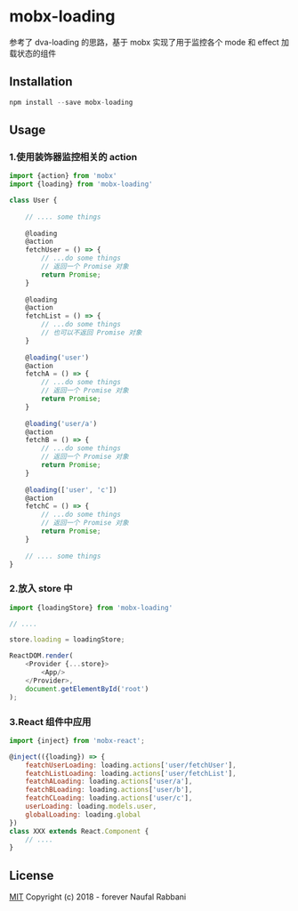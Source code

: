 # mobx-loading


参考了 dva-loading 的思路，基于 mobx 实现了用于监控各个 mode 和 effect 加载状态的组件


## Installation

```js
npm install --save mobx-loading
```


## Usage

### 1.使用装饰器监控相关的 action

```js
import {action} from 'mobx'
import {loading} from 'mobx-loading'

class User {
    
    // .... some things
    
    @loading
    @action
    fetchUser = () => {
        // ...do some things
        // 返回一个 Promise 对象
        return Promise;
    }
    
    @loading
    @action
    fetchList = () => {
        // ...do some things
        // 也可以不返回 Promise 对象
    }
    
    @loading('user')
    @action
    fetchA = () => {
        // ...do some things
        // 返回一个 Promise 对象
        return Promise;
    }
    
    @loading('user/a')
    @action
    fetchB = () => {
        // ...do some things
        // 返回一个 Promise 对象
        return Promise;
    }
    
    @loading(['user', 'c'])
    @action
    fetchC = () => {
        // ...do some things
        // 返回一个 Promise 对象
        return Promise;
    }
    
    // .... some things
}
```

### 2.放入 store 中


```js
import {loadingStore} from 'mobx-loading'

// ....

store.loading = loadingStore;

ReactDOM.render(
    <Provider {...store}>
        <App/>
    </Provider>,
    document.getElementById('root')
);
```

### 3.React 组件中应用

```js
import {inject} from 'mobx-react';

@inject(({loading}) => {
    featchUserLoading: loading.actions['user/fetchUser'],
    featchListLoading: loading.actions['user/fetchList'],
    featchALoading: loading.actions['user/a'],
    featchBLoading: loading.actions['user/b'],
    featchCLoading: loading.actions['user/c'],
    userLoading: loading.models.user,
    globalLoading: loading.global
})
class XXX extends React.Component {
    // ....
}
```

## License

[MIT](http://opensource.org/licenses/MIT) Copyright (c) 2018 - forever Naufal Rabbani